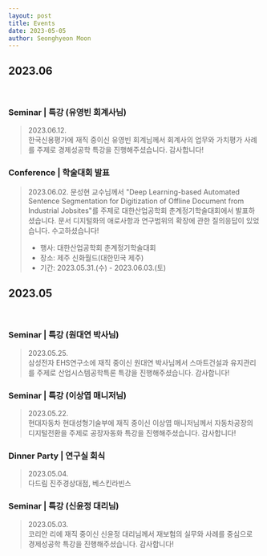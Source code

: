 ```yaml
---
layout: post
title: Events
date: 2023-05-05
author: Seonghyeon Moon
---
```


## 2023.06
<br/>

### Seminar \| 특강 (유영빈 회계사님)
>2023.06.12.  
>한국신용평가에 재직 중이신 유영빈 회계님께서 회계사의 업무와 가치평가 사례를 주제로 경제성공학 특강을 진행해주셨습니다. 감사합니다!  

### Conference \| 학술대회 발표
>2023.06.02.
>문성현 교수님께서 "Deep Learning-based Automated Sentence Segmentation for Digitization of Offline Document from Industrial Jobsites"를 주제로 대한산업공학회 춘계정기학술대회에서 발표하셨습니다. 문서 디지털화의 애로사항과 연구범위의 확장에 관한 질의응답이 있었습니다. 수고하셨습니다!
>
>- 행사: 대한산업공학회 춘계정기학술대회
>- 장소: 제주 신화월드(대한민국 제주)
>- 기간: 2023.05.31.(수) - 2023.06.03.(토)

## 2023.05
<br/>

### Seminar \| 특강 (원대연 박사님)
>2023.05.25.  
>삼성전자 EHS연구소에 재직 중이신 원대연 박사님께서 스마트건설과 유지관리를 주제로 산업시스템공학특론 특강을 진행해주셨습니다. 감사합니다!  
<!-- ><img src="{{ site.baseurl }}/img/event/20230503_engineering economics.jpg" sytle="width:300px"> -->

### Seminar \| 특강 (이상엽 매니저님)
>2023.05.22.  
>현대자동차 현대성형기술부에 재직 중이신 이상엽 매니저님께서 자동차공장의 디지털전환을 주제로 공장자동화 특강을 진행해주셨습니다. 감사합니다!  
<!-- ><img src="{{ site.baseurl }}/img/event/20230503_engineering economics.jpg" sytle="width:300px"> -->

### Dinner Party \| 연구실 회식
>2023.05.04.  
>다드림 진주경상대점, 베스킨라빈스  
<!-- ><img src="{{ site.baseurl }}/img/event/20230504_ipmlab_dinner party.jpg" width="100"> -->

### Seminar \| 특강 (신윤정 대리님)
>2023.05.03.  
>코리안 리에 재직 중이신 신윤정 대리님께서 재보험의 실무와 사례를 중심으로 경제성공학 특강을 진행해주셨습니다. 감사합니다!  
<!-- ><img src="{{ site.baseurl }}/img/event/20230503_engineering economics.jpg" sytle="width:300px"> -->